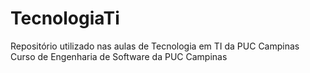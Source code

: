 # TecnologiaTi
Repositório utilizado nas aulas de Tecnologia em TI da PUC Campinas
Curso de Engenharia de Software da PUC Campinas

